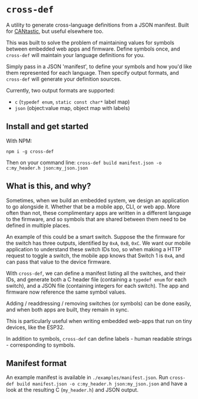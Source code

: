 # `cross-def`

A utility to generate cross-language definitions from a JSON manifest. Built for [CANtastic](https://github.com/talss89/CANtastic), but useful elsewhere too.

This was built to solve the problem of maintaining values for symbols between embedded web apps and firmware. Define symbols once, and `cross-def` will maintain your language definitions for you.

Simply pass in a JSON 'manifest', to define your symbols and how you'd like them represented for each language. Then specify output formats, and `cross-def` will generate your definition sources.

Currently, two output formats are supported:

- `c` (`typedef enum`, `static const char*` label map)
- `json` (object:value map, object map with labels)

## Install and get started

With NPM:

`npm i -g cross-def`

Then on your command line: `cross-def build manifest.json -o c:my_header.h json:my_json.json`

## What is this, and why?

Sometimes, when we build an embedded system, we design an application to go alongside it. Whether that be a mobile app, CLI, or web app. More often than not, these complimentary apps are written in a different language to the firmware, and so symbols that are shared between them need to be defined in multiple places.

An example of this could be a smart switch. Suppose the the firmware for the switch has three outputs, identified by `0xA`, `0xB`, `0xC`. We want our mobile application to understand these switch IDs too, so when making a HTTP request to toggle a switch, the mobile app knows that Switch 1 is `0xA`, and can pass that value to the device firmware.

With `cross-def`, we can define a manifest listing all the switches, and their IDs, and generate both a C header file (containing a `typedef enum` for each switch), and a JSON file (containing integers for each switch). The app and firmware now reference the same symbol values.

Adding / readdressing / removing switches (or symbols) can be done easily, and when both apps are built, they remain in sync.

This is particularly useful when writing embedded web-apps that run on tiny devices, like the ESP32.

In addition to symbols, `cross-def` can define labels - human readable strings - corresponding to symbols.

## Manifest format

An example manifest is available in `./examples/manifest.json`. Run `cross-def build manifest.json -o c:my_header.h json:my_json.json` and have a look at the resulting C (`my_header.h`) and JSON output.

